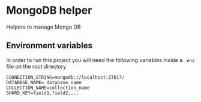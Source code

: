 # MongoDB helper

Helpers to manage Mongo DB

## Environment variables

In order to run this project you will need the following variables inside a `.env` file on the root directory

```
CONNECTION_STRING=mongodb://localhost:27017/
DATABASE_NAME= database_name
COLLECTION_NAME=collection_name
SHARD_KEY=field1,field2,...
```
